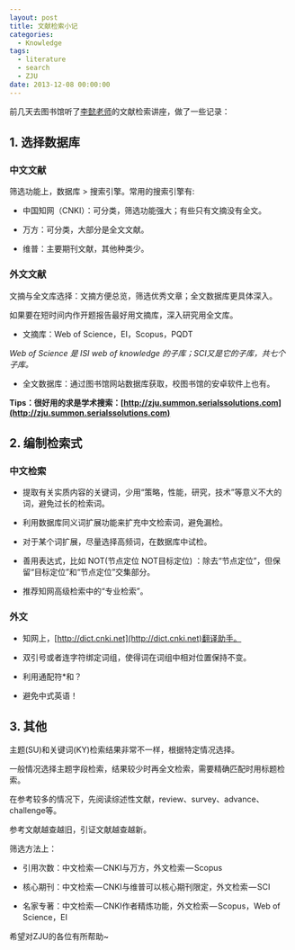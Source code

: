 ```yaml
---
layout: post
title: 文献检索小记
categories:
  - Knowledge
tags:
  - literature
  - search
  - ZJU
date: 2013-12-08 00:00:00
---
```

前几天去图书馆听了[李懿老师](mailto:yli@lib.zju.edu.cn)的文献检索讲座，做了一些记录：

## 1. 选择数据库

### 中文文献

筛选功能上，数据库 > 搜索引擎。常用的搜索引擎有:

- 中国知网（CNKI）：可分类，筛选功能强大；有些只有文摘没有全文。

- 万方：可分类，大部分是全文文献。

- 维普：主要期刊文献，其他种类少。

### 外文文献

文摘与全文库选择：文摘方便总览，筛选优秀文章；全文数据库更具体深入。

如果要在短时间内作开题报告最好用文摘库，深入研究用全文库。

- 文摘库：Web of Science，EI，Scopus，PQDT

*Web of Science 是 ISI web of knowledge 的子库；SCI又是它的子库，共七个子库。*

- 全文数据库：通过图书馆网站数据库获取，校图书馆的安卓软件上也有。

**Tips：很好用的求是学术搜索：[http://zju.summon.serialssolutions.com](http://zju.summon.serialssolutions.com)**

<!-- more -->

## 2. 编制检索式

### 中文检索

- 提取有关实质内容的关键词，少用“策略，性能，研究，技术”等意义不大的词，避免过长的检索词。

- 利用数据库同义词扩展功能来扩充中文检索词，避免漏检。

- 对于某个词扩展，尽量选择高频词，在数据库中试检。

- 善用表达式，比如 NOT(节点定位 NOT目标定位) ：除去“节点定位”，但保留“目标定位”和“节点定位”交集部分。

- 推荐知网高级检索中的“专业检索”。

### 外文

- 知网上，[http://dict.cnki.net](http://dict.cnki.net)翻译助手。

- 双引号或者连字符绑定词组，使得词在词组中相对位置保持不变。

- 利用通配符*和？

- 避免中式英语！

## 3. 其他

主题(SU)和关键词(KY)检索结果非常不一样，根据特定情况选择。

一般情况选择主题字段检索，结果较少时再全文检索，需要精确匹配时用标题检索。

在参考较多的情况下，先阅读综述性文献，review、survey、advance、challenge等。

参考文献越查越旧，引证文献越查越新。

筛选方法上：

- 引用次数：中文检索 — CNKI与万方，外文检索 — Scopus

- 核心期刊：中文检索 — CNKI与维普可以核心期刊限定，外文检索 — SCI

- 名家专著：中文检索 — CNKI作者精炼功能，外文检索 — Scopus，Web of Science，EI

希望对ZJU的各位有所帮助~